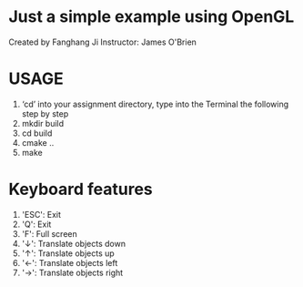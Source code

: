 # Just a simple example using OpenGL
Created by Fanghang Ji
Instructor: James O'Brien

# USAGE
1. ‘cd’ into your assignment directory, type into the Terminal the following step by step
2. mkdir build
3. cd build
4. cmake ..
5. make

# Keyboard features
1. 'ESC': Exit
2. 'Q': Exit
3. 'F': Full screen
4. '↓': Translate objects down
5. '↑': Translate objects up
6. '←': Translate objects left
7. '→': Translate objects right
